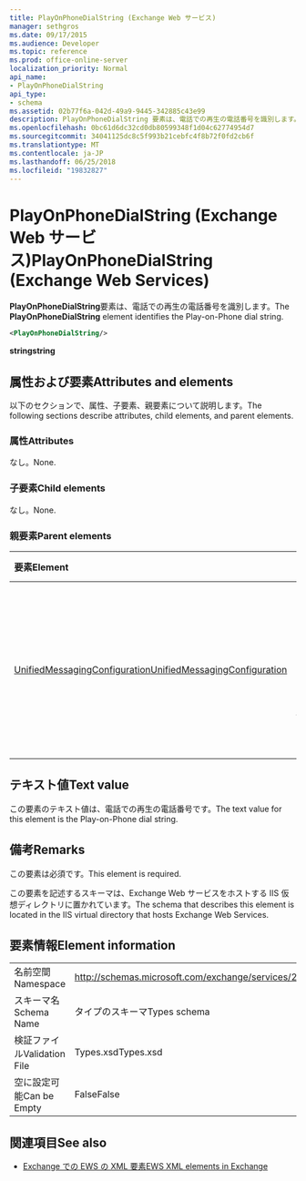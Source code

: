 ```yaml
---
title: PlayOnPhoneDialString (Exchange Web サービス)
manager: sethgros
ms.date: 09/17/2015
ms.audience: Developer
ms.topic: reference
ms.prod: office-online-server
localization_priority: Normal
api_name:
- PlayOnPhoneDialString
api_type:
- schema
ms.assetid: 02b77f6a-042d-49a9-9445-342885c43e99
description: PlayOnPhoneDialString 要素は、電話での再生の電話番号を識別します。
ms.openlocfilehash: 0bc61d6dc32cd0db80599348f1d04c62774954d7
ms.sourcegitcommit: 34041125dc8c5f993b21cebfc4f8b72f0fd2cb6f
ms.translationtype: MT
ms.contentlocale: ja-JP
ms.lasthandoff: 06/25/2018
ms.locfileid: "19832827"
---
```

# <a name="playonphonedialstring-exchange-web-services"></a><span data-ttu-id="91596-103">PlayOnPhoneDialString (Exchange Web サービス)</span><span class="sxs-lookup"><span data-stu-id="91596-103">PlayOnPhoneDialString (Exchange Web Services)</span></span>

<span data-ttu-id="91596-104">**PlayOnPhoneDialString**要素は、電話での再生の電話番号を識別します。</span><span class="sxs-lookup"><span data-stu-id="91596-104">The **PlayOnPhoneDialString** element identifies the Play-on-Phone dial string.</span></span> 
  
```XML
<PlayOnPhoneDialString/>
```

 <span data-ttu-id="91596-105">**string**</span><span class="sxs-lookup"><span data-stu-id="91596-105">**string**</span></span>
## <a name="attributes-and-elements"></a><span data-ttu-id="91596-106">属性および要素</span><span class="sxs-lookup"><span data-stu-id="91596-106">Attributes and elements</span></span>

<span data-ttu-id="91596-107">以下のセクションで、属性、子要素、親要素について説明します。</span><span class="sxs-lookup"><span data-stu-id="91596-107">The following sections describe attributes, child elements, and parent elements.</span></span>
  
### <a name="attributes"></a><span data-ttu-id="91596-108">属性</span><span class="sxs-lookup"><span data-stu-id="91596-108">Attributes</span></span>

<span data-ttu-id="91596-109">なし。</span><span class="sxs-lookup"><span data-stu-id="91596-109">None.</span></span>
  
### <a name="child-elements"></a><span data-ttu-id="91596-110">子要素</span><span class="sxs-lookup"><span data-stu-id="91596-110">Child elements</span></span>

<span data-ttu-id="91596-111">なし。</span><span class="sxs-lookup"><span data-stu-id="91596-111">None.</span></span>
  
### <a name="parent-elements"></a><span data-ttu-id="91596-112">親要素</span><span class="sxs-lookup"><span data-stu-id="91596-112">Parent elements</span></span>

|<span data-ttu-id="91596-113">**要素**</span><span class="sxs-lookup"><span data-stu-id="91596-113">**Element**</span></span>|<span data-ttu-id="91596-114">**説明**</span><span class="sxs-lookup"><span data-stu-id="91596-114">**Description**</span></span>|
|:-----|:-----|
|[<span data-ttu-id="91596-115">UnifiedMessagingConfiguration</span><span class="sxs-lookup"><span data-stu-id="91596-115">UnifiedMessagingConfiguration</span></span>](unifiedmessagingconfiguration.md) <br/> |<span data-ttu-id="91596-116">ユニファイド メッセージング サービスのサービスの構成情報が含まれています。</span><span class="sxs-lookup"><span data-stu-id="91596-116">Contains service configuration information for the Unified Messaging service.</span></span>  <br/> |
   
## <a name="text-value"></a><span data-ttu-id="91596-117">テキスト値</span><span class="sxs-lookup"><span data-stu-id="91596-117">Text value</span></span>

<span data-ttu-id="91596-118">この要素のテキスト値は、電話での再生の電話番号です。</span><span class="sxs-lookup"><span data-stu-id="91596-118">The text value for this element is the Play-on-Phone dial string.</span></span>
  
## <a name="remarks"></a><span data-ttu-id="91596-119">備考</span><span class="sxs-lookup"><span data-stu-id="91596-119">Remarks</span></span>

<span data-ttu-id="91596-120">この要素は必須です。</span><span class="sxs-lookup"><span data-stu-id="91596-120">This element is required.</span></span>
  
<span data-ttu-id="91596-121">この要素を記述するスキーマは、Exchange Web サービスをホストする IIS 仮想ディレクトリに置かれています。</span><span class="sxs-lookup"><span data-stu-id="91596-121">The schema that describes this element is located in the IIS virtual directory that hosts Exchange Web Services.</span></span>
  
## <a name="element-information"></a><span data-ttu-id="91596-122">要素情報</span><span class="sxs-lookup"><span data-stu-id="91596-122">Element information</span></span>

|||
|:-----|:-----|
|<span data-ttu-id="91596-123">名前空間</span><span class="sxs-lookup"><span data-stu-id="91596-123">Namespace</span></span>  <br/> |http://schemas.microsoft.com/exchange/services/2006/types  <br/> |
|<span data-ttu-id="91596-124">スキーマ名</span><span class="sxs-lookup"><span data-stu-id="91596-124">Schema Name</span></span>  <br/> |<span data-ttu-id="91596-125">タイプのスキーマ</span><span class="sxs-lookup"><span data-stu-id="91596-125">Types schema</span></span>  <br/> |
|<span data-ttu-id="91596-126">検証ファイル</span><span class="sxs-lookup"><span data-stu-id="91596-126">Validation File</span></span>  <br/> |<span data-ttu-id="91596-127">Types.xsd</span><span class="sxs-lookup"><span data-stu-id="91596-127">Types.xsd</span></span>  <br/> |
|<span data-ttu-id="91596-128">空に設定可能</span><span class="sxs-lookup"><span data-stu-id="91596-128">Can be Empty</span></span>  <br/> |<span data-ttu-id="91596-129">False</span><span class="sxs-lookup"><span data-stu-id="91596-129">False</span></span>  <br/> |
   
## <a name="see-also"></a><span data-ttu-id="91596-130">関連項目</span><span class="sxs-lookup"><span data-stu-id="91596-130">See also</span></span>



- [<span data-ttu-id="91596-131">Exchange での EWS の XML 要素</span><span class="sxs-lookup"><span data-stu-id="91596-131">EWS XML elements in Exchange</span></span>](ews-xml-elements-in-exchange.md)

